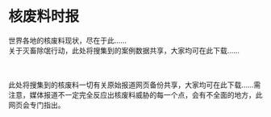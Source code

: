 # 核废料时报
<html>

世界各地的核废料现状，尽在于此……
<br />
关于灭畜除氓行动，此处将搜集到的案例数据共享，大家均可在此下载……

<br />
<br />
此处将搜集到的核废料一切有关原始报道网页备份共享，大家均可在此下载……需注意，媒体报道不一定完全反应出核废料威胁的每一个点，会有不全面的地方，此网页会专门指出。
</html>
